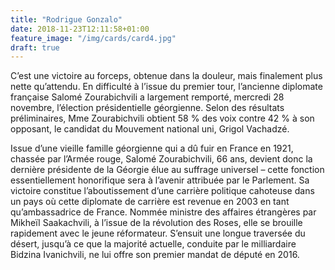 ```yaml
---
title: "Rodrigue Gonzalo"
date: 2018-11-23T12:11:58+01:00
feature_image: "/img/cards/card4.jpg"
draft: true
---
```


C’est une victoire au forceps, obtenue dans la douleur, mais finalement plus nette qu’attendu. En difficulté à l’issue du premier tour, l’ancienne diplomate française Salomé Zourabichvili a largement remporté, mercredi 28 novembre, l’élection présidentielle géorgienne. Selon des résultats préliminaires, Mme Zourabichvili obtient 58 % des voix contre 42 % à son opposant, le candidat du Mouvement national uni, Grigol Vachadzé.

Issue d’une vieille famille géorgienne qui a dû fuir en France en 1921, chassée par l’Armée rouge, Salomé Zourabichvili, 66 ans, devient donc la dernière présidente de la Géorgie élue au suffrage universel – cette fonction essentiellement honorifique sera à l’avenir attribuée par le Parlement. Sa victoire constitue l’aboutissement d’une carrière politique cahoteuse dans un pays où cette diplomate de carrière est revenue en 2003 en tant qu’ambassadrice de France. Nommée ministre des affaires étrangères par Mikheïl Saakachvili, à l’issue de la révolution des Roses, elle se brouille rapidement avec le jeune réformateur. S’ensuit une longue traversée du désert, jusqu’à ce que la majorité actuelle, conduite par le milliardaire Bidzina Ivanichvili, ne lui offre son premier mandat de député en 2016.